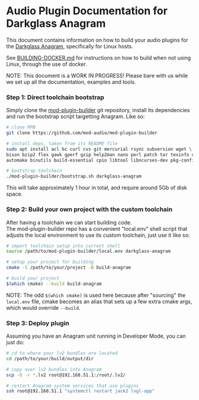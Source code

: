 # Audio Plugin Documentation for Darkglass Anagram

This document contains information on how to build your audio plugins for the [Darkglass Anagram](https://www.darkglass.com/products/anagram/),
specifically for Linux hosts.

See [BUILDING-DOCKER.md](BUILDING-DOCKER.md) for instructions on how to build when not using Linux, through the use of docker.

NOTE: This document is a WORK IN PROGRESS! Please bare with us while we set up all the documentation, examples and tools.

### Step 1: Direct toolchain bootstrap

Simply clone the [mod-plugin-builder](https://github.com/mod-audio/mod-plugin-builder/) git repository, install its dependencies and run the bootstrap script targetting Anagram. Like so:

```sh
# clone MPB
git clone https://github.com/mod-audio/mod-plugin-builder

# install deps, taken from its README file
sudo apt install acl bc curl cvs git mercurial rsync subversion wget \
bison bzip2 flex gawk gperf gzip help2man nano perl patch tar texinfo unzip \
automake binutils build-essential cpio libtool libncurses-dev pkg-config python-is-python3 libtool-bin

# bootstrap toolchain
./mod-plugin-builder/bootstrap.sh darkglass-anagram
```

This will take approximately 1 hour in total, and require around 5Gb of disk space.

### Step 2: Build your own project with the custom toolchain

After having a toolchain we can start building code.  
The mod-plugin-builder repo has a convenient "local.env" shell script that adjusts the local environment to use its custom toolchain, just use it like so:

```sh
# import toolchain setup into current shell
source /path/to/mod-plugin-builder/local.env darkglass-anagram

# setup your project for building
cmake -S /path/to/your/project -B build-anagram

# build your project
$(which cmake) --build build-anagram
```

NOTE: The odd `$(which cmake)` is used here because after "sourcing" the `local.env` file, cmake becomes an alias that sets up a few extra cmake args, which would override `--build`.

### Step 3: Deploy plugin

Assuming you have an Anagram unit running in Developer Mode, you can just do:

```sh
# cd to where your lv2 bundles are located
cd /path/to/your/build/output/dir

# copy over lv2 bundles into Anagram
scp -O -r *.lv2 root@192.168.51.1:/root/.lv2/

# restart Anagram system services that use plugins
ssh root@192.168.51.1 "systemctl restart jack2 lvgl-app"
```
